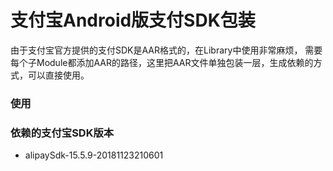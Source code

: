 # 支付宝Android版支付SDK包装

由于支付宝官方提供的支付SDK是AAR格式的，在Library中使用非常麻烦，
需要每个子Module都添加AAR的路径，这里把AAR文件单独包装一层，生成依赖的方式，可以直接使用。

### 使用

### 依赖的支付宝SDK版本
* alipaySdk-15.5.9-20181123210601

